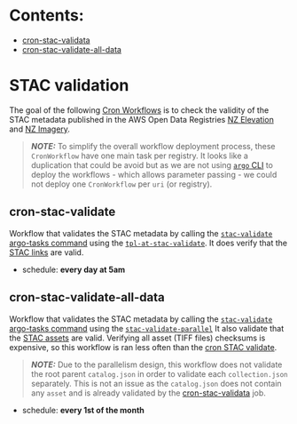 # Contents:

- [cron-stac-validata](#cron-stac-validate)
- [cron-stac-validate-all-data](#cron-stac-validate-all-data)

# STAC validation

The goal of the following [Cron Workflows](https://argo-workflows.readthedocs.io/en/stable/cron-workflows/) is to check the validity of the STAC metadata published in the AWS Open Data Registries [NZ Elevation](https://registry.opendata.aws/nz-elevation/) and [NZ Imagery](https://registry.opendata.aws/nz-imagery/).

> **_NOTE:_** To simplify the overall workflow deployment process, these `CronWorkflow` have one main task per registry. It looks like a duplication that could be avoid but as we are not using [`argo` CLI](https://argo-workflows.readthedocs.io/en/stable/walk-through/argo-cli/) to deploy the workflows - which allows parameter passing - we could not deploy one `CronWorkflow` per `uri` (or registry).

## cron-stac-validate

Workflow that validates the STAC metadata by calling the [`stac-validate` argo-tasks command](https://github.com/linz/topo-workflows/blob/master/templates/argo-tasks/README.md#argo-tasksstac-validate) using the [`tpl-at-stac-validate`](https://github.com/linz/topo-workflows/blob/master/templates/argo-tasks/README.md#argo-tasksstac-validate). It does verify that the [STAC links](https://github.com/radiantearth/stac-spec/blob/master/collection-spec/collection-spec.md#link-object) are valid.

- schedule: **every day at 5am**

## cron-stac-validate-all-data

Workflow that validates the STAC metadata by calling the [`stac-validate` argo-tasks command](https://github.com/linz/topo-workflows/blob/master/templates/argo-tasks/README.md#argo-tasksstac-validate) using the [`stac-validate-parallel`](https://github.com/linz/topo-workflows/blob/master/workflows/stac/README.md#stac-validate-parallel)
It also validate that the [STAC assets](https://github.com/radiantearth/stac-spec/blob/master/item-spec/item-spec.md#assets) are valid. Verifying all asset (TIFF files) checksums is expensive, so this workflow is ran less often than the [cron STAC validate](#cron-stac-validate).

> **_NOTE:_** Due to the parallelism design, this workflow does not validate the root parent `catalog.json` in order to validate each `collection.json` separately. This is not an issue as the `catalog.json` does not contain any `asset` and is already validated by the [cron-stac-validata](#cron-stac-validate) job.

- schedule: **every 1st of the month**
